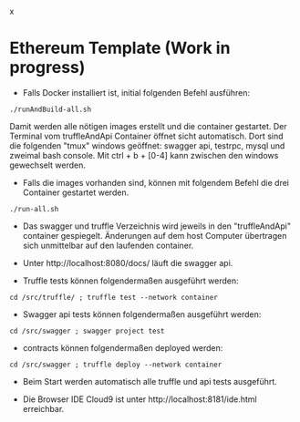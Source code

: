 x
# Ethereum Template (Work in progress)

* Falls Docker installiert ist, initial folgenden Befehl ausführen: 


```
./runAndBuild-all.sh
```

Damit werden alle nötigen images erstellt und die container gestartet. Der Terminal vom truffleAndApi Container öffnet sicht automatisch. Dort sind die folgenden "tmux" windows geöffnet: swagger api, testrpc, mysql und zweimal bash console. Mit ctrl + b + [0-4] kann zwischen den windows gewechselt werden.

* Falls die images vorhanden sind, können mit folgendem Befehl die drei Container gestartet werden.

```
./run-all.sh
```

* Das swagger und truffle Verzeichnis wird jeweils in den "truffleAndApi" container gespiegelt. Änderungen auf dem host Computer übertragen sich unmittelbar auf den laufenden container.

* Unter http://localhost:8080/docs/ läuft die swagger api. 

* Truffle tests können folgendermaßen ausgeführt werden:

```
cd /src/truffle/ ; truffle test --network container
```

* Swagger api tests können folgendermaßen ausgeführt werden:

```
cd /src/swagger ; swagger project test
```

* contracts können folgendermaßen deployed werden:

~~~
cd /src/swagger ; truffle deploy --network container
~~~

* Beim Start werden automatisch alle truffle und api tests ausgeführt. 

* Die Browser IDE Cloud9 ist unter http://localhost:8181/ide.html erreichbar. 